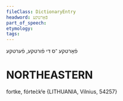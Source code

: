 ```yaml
---
fileClass: DictionaryEntry
headword: פֿאָרטקע
part_of_speech: 
etymology: 
tags: 
---
```

פֿאָרטקע
־ס
די
פֿורטקע, פֿערטקע

NORTHEASTERN
==============

fortke, fórtec̀kʲe {LITHUANIA, Vilnius, 54257}
